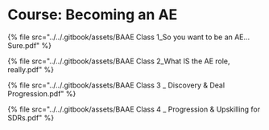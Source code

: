 # Course: Becoming an AE

{% file src="../../.gitbook/assets/BAAE Class 1_So you want to be an AE… Sure.pdf" %}

{% file src="../../.gitbook/assets/BAAE Class 2_What IS the AE role, really.pdf" %}

{% file src="../../.gitbook/assets/BAAE Class 3 _ Discovery & Deal Progression.pdf" %}

{% file src="../../.gitbook/assets/BAAE Class 4 _ Progression & Upskilling for SDRs.pdf" %}
